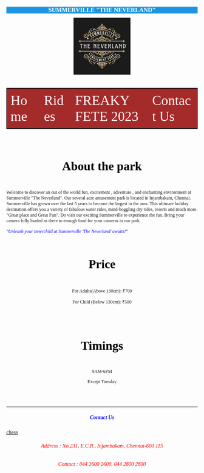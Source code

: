 <html lang="en">
<head>
<title>Summerville "The Neverland"</title>
<style>
*{font-family:'Times New Roman';font-size:normal;}
#topic{ color:white;background-color:rgb(27, 149, 224);text-align:center;font-size:1rem; }
p,i{font-size:0.75rem;}
li{font-size:0.75rem;}
#table{font-size:large;border:1px solid black;width:100%;background-color:brown; }
#about{text-align:center;color:blue;}
.link{color:white; text-decoration:none;font-size:2.25rem;}
.center {display: block;margin-left: auto;margin-right: auto;}
.cont{text-align:center;
color:black;font-size:2rem;}
td{padding:2%;}
.rides{font-size:2rem;color:blue;text-align:center;}
</style>
</head>
<body>
<h1 id="topic"> SUMMERVILLE "THE NEVERLAND"</h1>
<img src="Pic.png" width="150" height="150" class="center"><br>

 <table id="table">
<tr><td><a class="link" href="index.html">Home</a></td>
<td><a class="link" href="index1.html">Rides</a></td>
<td><a class="link" href="index2.html">FREAKY FETE 2023</a></td>
<td><a class="link" href=#c>Contact Us</a></td></tr>
</table><br>
<div><h4 class="cont">About the park</h4></div>
<div><p>Welcome to discover an out of the world fun, excitement , adventure , and enchanting environment at Summerville "The Neverland". Our several acre amusement park is located in Injambakam, Chennai. Summerville has grown over the last 5 years to become the largest in the area. This ultimate holiday destination offers you a variety of fabulous water rides, mind-boggling dry rides, resorts and much more. "Great place and Great Fun". Do visit our exciting Summerville to experience the fun. Bring your camera fully loaded as there to enough food for your cameras in our park. </p>
<i style="color:blue;text-align: center;">"Unleash your innerchild at Summerville 'The Neverland' awaits!"</i>
<br><br>
<div><h4 class="cont">Price</h4></div>
<p style="text-align: center;">For Adults(Above 130cm): ₹700</p>
<p style="text-align: center;">For Child (Below 130cm): ₹500</p>
<br><br>
<div><h4 class="cont">Timings</h4></div>
      <p style="text-align: center;">9AM-6PM</p>
      <p style="text-align: center;">Except Tuesday</p><br><br><hr>
<div id="c"><h5 id="about"> Contact Us</h4>
 <a href="chessgame.html">chess</a>
<h6 style="color: red;text-align:center">Address : No.231, E.C.R., Injambakam, Chennai-600 115</h6>
<h6 style="color:red;text-align:center">Contact : 044 2600 2600, 044 2800 2800</h6>
</div>
</body>
</html>






